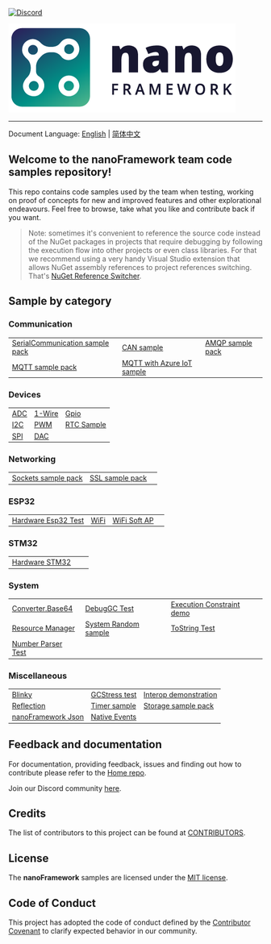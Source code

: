 [![Discord](https://img.shields.io/discord/478725473862549535.svg)](https://discord.gg/gCyBu8T)

![nanoFramework logo](https://github.com/nanoframework/Home/blob/master/resources/logo/nanoFramework-repo-logo.png)

-----
Document Language: [English](README.md) | [简体中文](README.zh-cn.md)

## Welcome to the **nanoFramework** team code samples repository!

This repo contains code samples used by the team when testing, working on proof of concepts for new and improved features and other explorational endeavours.
Feel free to browse, take what you like and contribute back if you want.

> Note: sometimes it's convenient to reference the source code instead of the NuGet packages in projects that require debugging by following the execution flow into other projects or even class libraries. For that we recommend using a very handy Visual Studio extension that allows NuGet assembly references to project references switching. That's [NuGet Reference Switcher](https://github.com/rsuter/NuGetReferenceSwitcher).

## Sample by category

### Communication

<table>
 <tr>
  <td><a href="samples/SerialCommunication">SerialCommunication sample pack</a></td>
  <td><a href="samples/CAN">CAN sample</a></td>
  <td><a href="samples/AMQP">AMQP sample pack</a></td>
 </tr>
 <tr>
  <td><a href="samples/MQTT/TestMqtt">MQTT sample pack</a></td>
  <td><a href="samples/MQTT/AzureMQTT">MQTT with Azure IoT sample</a></td>
  <td><!--<a href="Utility/util3">Utility Three</a>--></td>
 </tr>
</table>

### Devices

<table>
 <tr>
  <td><a href="samples/ADC">ADC</a></td>
  <td><a href="samples/1-Wire">1-Wire</a></td>
  <td><a href="samples/Gpio">Gpio</a></td>
 </tr>
<tr>
  <td><a href="samples/I2C">I2C</a></td>
  <td><a href="samples/PWM">PWM</a></td>
  <td><a href="samples/RTC">RTC Sample</a></td>
 </tr>
  <td><a href="samples/SPI">SPI</a></td>
  <td><a href="DAC">DAC</a></td>
  <td><!--<a href="RTXC">RTC Sample</a>--></td>
 </tr>
</table>

### Networking

<table>
 <tr>
  <td><a href="samples/Networking">Sockets sample pack</a></td>
  <td><a href="samples/SSL">SSL sample pack</a></td>
  <td><!--<a href="Utility/util3">Utility Three</a>--></td>
 </tr>
</table>

### ESP32
<table>
 <tr>
  <td><a href="samples/HardwareEsp32">Hardware Esp32 Test</a></td>
  <td><a href="samples/Wifi">WiFi</a></td>
  <td><a href="samples/WifiAP">WiFi Soft AP</a></td>
  <td><!--<a href="Utility/util3">Utility Three</a>--></td>
 </tr>
</table>

### STM32

<table>
 <tr>
  <td><a href="samples/Hardware.Stm32">Hardware STM32</a></td>
  <td><!--<a href="Utility/util2">Utility Two</a>--></td>
  <td><!--<a href="Utility/util3">Utility Three</a>--></td>
 </tr>
</table>

### System

<table>
 <tr>
  <td><a href="samples/Converter.Base64">Converter.Base64</a></td>
  <td><a href="samples/DebugGC.Test">DebugGC Test</a></td>
  <td><a href="samples/ExecutionConstraint">Execution Constraint demo</a></td>
 </tr>
<tr>
  <td><a href="samples/ManagedResources">Resource Manager</a></td>
  <td><a href="samples/System.Random">System Random sample</a></td>
  <td><a href="samples/ToStringTest">ToString Test</a></td>
 </tr>
 <tr>
  <td><a href="samples/NumberParser">Number Parser Test</a></td>
  <td><!--<a href="Utility/util2">Utility Two</a>--></td>
  <td><!--<a href="Utility/util3">Utility Three</a>--></td>
 </tr>
</table>

### Miscellaneous

<table>
 <tr>
  <td><a href="samples/Blinky">Blinky</a></td>
  <td><a href="samples/GCStressTest">GCStress test</a></td>
  <td><a href="samples/Interop">Interop demonstration</a></td>
 </tr>
 <tr>
  <td><a href="samples/Reflection">Reflection</a></td>
  <td><a href="samples/Timer">Timer sample</a></td>
  <td><a href="samples/Storage">Storage sample pack</a></td>
 </tr>
 <tr>
  <td><a href="samples/Json nanoFramework">nanoFramework Json</a></td>
  <td><a href="samples/NativeEvents">Native Events</a></td>
  <td><!--<a href="Utility/util3">Utility Three</a>--></td>
 </tr>
</table>

## Feedback and documentation

For documentation, providing feedback, issues and finding out how to contribute please refer to the [Home repo](https://github.com/nanoframework/Home).

Join our Discord community [here](https://discord.gg/gCyBu8T).

## Credits

The list of contributors to this project can be found at [CONTRIBUTORS](https://github.com/nanoframework/Home/blob/master/CONTRIBUTORS.md).

## License

The **nanoFramework** samples are licensed under the [MIT license](https://opensource.org/licenses/MIT).

## Code of Conduct

This project has adopted the code of conduct defined by the [Contributor Covenant](http://contributor-covenant.org/)
to clarify expected behavior in our community.
